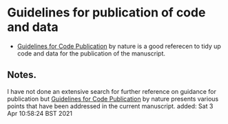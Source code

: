# Guidelines for publication of code and data
* [Guidelines for Code Publication](GuidelinesCodePublication.pdf) by nature is a good referecen to tidy up code and data for the publication of the manuscript. 

## Notes.
I have not done an extensive search for further reference on guidance for publication but [Guidelines for Code Publication](GuidelinesCodePublication.pdf) by nature presents various points that have been addressed in the current manuscript.
added: Sat  3 Apr 10:58:24 BST 2021


